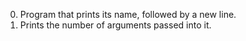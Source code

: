 0. Program that prints its name, followed by a new line.
1. Prints the number of arguments passed into it.
